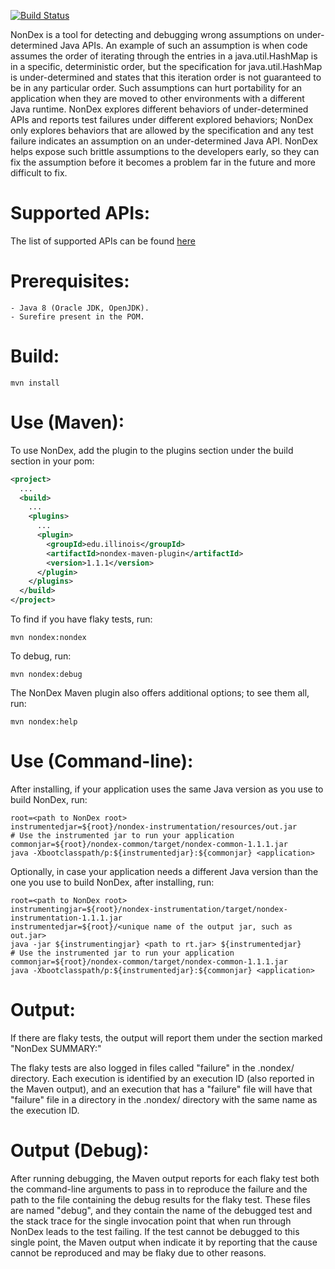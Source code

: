 [![Build Status](https://travis-ci.org/shiloh00/NonDex.svg?branch=master)](https://travis-ci.org/shiloh00/NonDex)

NonDex is a tool for detecting and debugging wrong assumptions on under-determined Java APIs. An
example of such an assumption is when code assumes the order of iterating
through the entries in a java.util.HashMap is in a specific, deterministic
order, but the specification for java.util.HashMap is under-determined and states that this
iteration order is not guaranteed to be in any particular order. Such
assumptions can hurt portability for an application when they are moved to
other environments with a different Java runtime. NonDex explores different behaviors of 
under-determined APIs and reports test failures under different explored behaviors; 
NonDex only explores behaviors that are allowed by the specification and any test failure indicates an assumption on an under-determined Java API. NonDex helps expose such brittle
assumptions to the developers early, so they can fix the assumption before it
becomes a problem far in the future and more difficult to fix.

Supported APIs:
===============
The list of supported APIs can be found [here](https://github.com/TestingResearchIllinois/NonDex/wiki/Supported-APIs)

Prerequisites:
==============
    - Java 8 (Oracle JDK, OpenJDK).
    - Surefire present in the POM.

Build:
======

    mvn install

Use (Maven):
============

To use NonDex, add the plugin to the plugins section under the build section in your pom:

```xml
<project>
  ...
  <build>
    ...
    <plugins>
      ...
      <plugin>
        <groupId>edu.illinois</groupId>
        <artifactId>nondex-maven-plugin</artifactId>
        <version>1.1.1</version>
      </plugin>
    </plugins>
  </build>
</project>
```

To find if you have flaky tests, run:

    mvn nondex:nondex

To debug, run:

    mvn nondex:debug
    
The NonDex Maven plugin also offers additional options; to see them all, run:

    mvn nondex:help


Use (Command-line):
===================

After installing, if your application uses the same Java version as you use to build NonDex, run:

    root=<path to NonDex root>
    instrumentedjar=${root}/nondex-instrumentation/resources/out.jar
    # Use the instrumented jar to run your application
    commonjar=${root}/nondex-common/target/nondex-common-1.1.1.jar
    java -Xbootclasspath/p:${instrumentedjar}:${commonjar} <application>

Optionally, in case your application needs a different Java version than the one you use to build NonDex, after installing, run:

    root=<path to NonDex root>
    instrumentingjar=${root}/nondex-instrumentation/target/nondex-instrumentation-1.1.1.jar
    instrumentedjar=${root}/<unique name of the output jar, such as out.jar>
    java -jar ${instrumentingjar} <path to rt.jar> ${instrumentedjar}
    # Use the instrumented jar to run your application
    commonjar=${root}/nondex-common/target/nondex-common-1.1.1.jar
    java -Xbootclasspath/p:${instrumentedjar}:${commonjar} <application>

Output:
=======

If there are flaky tests, the output will report them under the section marked "NonDex SUMMARY:"

The flaky tests are also logged in files called "failure" in the .nondex/
directory.  Each execution is identified by an execution ID (also reported in
the Maven output), and an execution that has a "failure" file will have that
"failure" file in a directory in the .nondex/ directory with the same name as
the execution ID.

Output (Debug):
===============

After running debugging, the Maven output reports for each flaky test both the
command-line arguments to pass in to reproduce the failure and the path to the
file containing the debug results for the flaky test. These files are named
"debug", and they contain the name of the debugged test and the stack trace for
the single invocation point that when run through NonDex leads to the test
failing. If the test cannot be debugged to this single point, the Maven output
when indicate it by reporting that the cause cannot be reproduced and may be
flaky due to other reasons.
